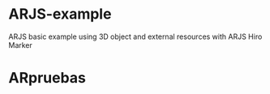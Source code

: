 # ARJS-example
ARJS basic example using 3D object and external resources with ARJS Hiro Marker
# ARpruebas
